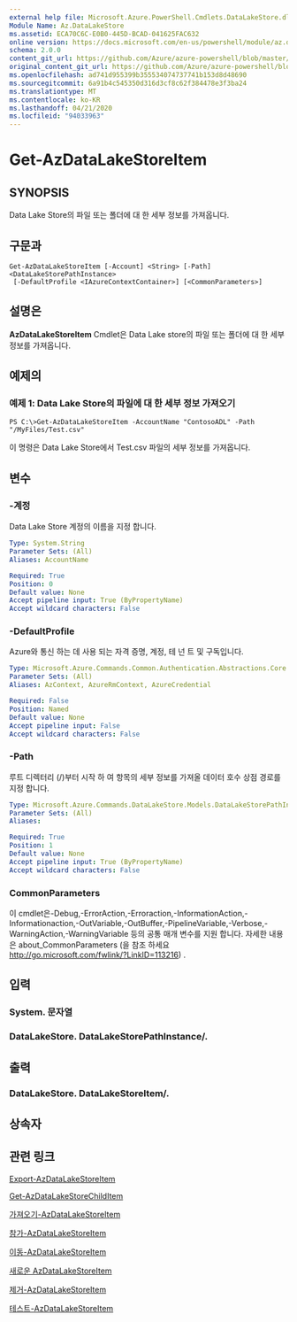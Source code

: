```yaml
---
external help file: Microsoft.Azure.PowerShell.Cmdlets.DataLakeStore.dll-Help.xml
Module Name: Az.DataLakeStore
ms.assetid: ECA70C6C-E0B0-445D-BCAD-041625FAC632
online version: https://docs.microsoft.com/en-us/powershell/module/az.datalakestore/get-azdatalakestoreitem
schema: 2.0.0
content_git_url: https://github.com/Azure/azure-powershell/blob/master/src/DataLakeStore/DataLakeStore/help/Get-AzDataLakeStoreItem.md
original_content_git_url: https://github.com/Azure/azure-powershell/blob/master/src/DataLakeStore/DataLakeStore/help/Get-AzDataLakeStoreItem.md
ms.openlocfilehash: ad741d955399b355534074737741b153d8d48690
ms.sourcegitcommit: 6a91b4c545350d316d3cf8c62f384478e3f3ba24
ms.translationtype: MT
ms.contentlocale: ko-KR
ms.lasthandoff: 04/21/2020
ms.locfileid: "94033963"
---
```

# Get-AzDataLakeStoreItem

## SYNOPSIS
Data Lake Store의 파일 또는 폴더에 대 한 세부 정보를 가져옵니다.

## 구문과

```
Get-AzDataLakeStoreItem [-Account] <String> [-Path] <DataLakeStorePathInstance>
 [-DefaultProfile <IAzureContextContainer>] [<CommonParameters>]
```

## 설명은
**AzDataLakeStoreItem** Cmdlet은 Data Lake store의 파일 또는 폴더에 대 한 세부 정보를 가져옵니다.

## 예제의

### 예제 1: Data Lake Store의 파일에 대 한 세부 정보 가져오기
```
PS C:\>Get-AzDataLakeStoreItem -AccountName "ContosoADL" -Path "/MyFiles/Test.csv"
```

이 명령은 Data Lake Store에서 Test.csv 파일의 세부 정보를 가져옵니다.

## 변수

### -계정
Data Lake Store 계정의 이름을 지정 합니다.

```yaml
Type: System.String
Parameter Sets: (All)
Aliases: AccountName

Required: True
Position: 0
Default value: None
Accept pipeline input: True (ByPropertyName)
Accept wildcard characters: False
```

### -DefaultProfile
Azure와 통신 하는 데 사용 되는 자격 증명, 계정, 테 넌 트 및 구독입니다.

```yaml
Type: Microsoft.Azure.Commands.Common.Authentication.Abstractions.Core.IAzureContextContainer
Parameter Sets: (All)
Aliases: AzContext, AzureRmContext, AzureCredential

Required: False
Position: Named
Default value: None
Accept pipeline input: False
Accept wildcard characters: False
```

### -Path
루트 디렉터리 (/)부터 시작 하 여 항목의 세부 정보를 가져올 데이터 호수 상점 경로를 지정 합니다.

```yaml
Type: Microsoft.Azure.Commands.DataLakeStore.Models.DataLakeStorePathInstance
Parameter Sets: (All)
Aliases:

Required: True
Position: 1
Default value: None
Accept pipeline input: True (ByPropertyName)
Accept wildcard characters: False
```

### CommonParameters
이 cmdlet은-Debug,-ErrorAction,-Erroraction,-InformationAction,-Informationaction,-OutVariable,-OutBuffer,-PipelineVariable,-Verbose,-WarningAction,-WarningVariable 등의 공통 매개 변수를 지원 합니다. 자세한 내용은 about_CommonParameters (을 참조 하세요 http://go.microsoft.com/fwlink/?LinkID=113216) .

## 입력

### System. 문자열

### DataLakeStore. DataLakeStorePathInstance/.

## 출력

### DataLakeStore. DataLakeStoreItem/.

## 상속자

## 관련 링크

[Export-AzDataLakeStoreItem](./Export-AzDataLakeStoreItem.md)

[Get-AzDataLakeStoreChildItem](./Get-AzDataLakeStoreChildItem.md)

[가져오기-AzDataLakeStoreItem](./Import-AzDataLakeStoreItem.md)

[참가-AzDataLakeStoreItem](./Join-AzDataLakeStoreItem.md)

[이동-AzDataLakeStoreItem](./Move-AzDataLakeStoreItem.md)

[새로운 AzDataLakeStoreItem](./New-AzDataLakeStoreItem.md)

[제거-AzDataLakeStoreItem](./Remove-AzDataLakeStoreItem.md)

[테스트-AzDataLakeStoreItem](./Test-AzDataLakeStoreItem.md)


